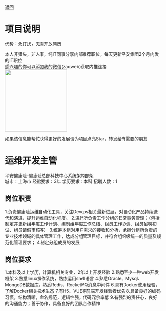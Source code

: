 [返回](../../)

# 项目说明

优势：免打扰，无需开放简历

本人非猎头，非人事，纯IT同事分享内部推荐职位，每天更新平安集团2个月内发的IT职位  
感兴趣的你可以添加我的微信(zaqweb)获取内推连接  
<img src="https://github.com/zaqweb/PA-IT-JOBS/blob/master/WechatICode.jpeg"  height="200" width="200">

如果该信息能帮忙获得更好的发展请为项目点亮Star，转发给有需要的朋友

# 运维开发主管
平安健康险-健康险总部科技中心系统架构部架  
城市：上海市 经验要求：3年 学历要求：本科  招聘人数：1

## 岗位职责
1.负责健康险运维自动化工具，关注Devops相关最新进展，对自动化产品持续迭代和演进，提升运维自动化程度。
2.进行所负责工作分组的日常事务管理；（包括制定并更新组年度工作计划、编制组年度工作总结、组员工作协调、组员招聘初试、组员请假审核等）
3.统筹本组对用户需求的接收和分析，承担分组所负责的专业技术领域的具体管理工作，达成分组管理目标，并符合组织级统一的质量及规范化管理要求；
4.制定分组成员的发展

## 岗位要求
1.本科及以上学历，计算机相关专业，2年以上开发经验
2.熟悉至少一种web开发框架
3.熟悉linux操作系统，熟练运用shell语言
4.熟悉Oracle、Mysql、MongoDB数据库，熟悉Redis、RocketMQ消息中间件
6.具有Docker使用经验，了解Docker相关技术生态
7.有H5、VUE等前端开发经验者优先
8.具备良好的编码习惯，结构清晰，命名规范，逻辑性强，代码冗余率低
9.有强烈的责任心，良好的沟通能力；善于协作，具备良好的团队合作精神




